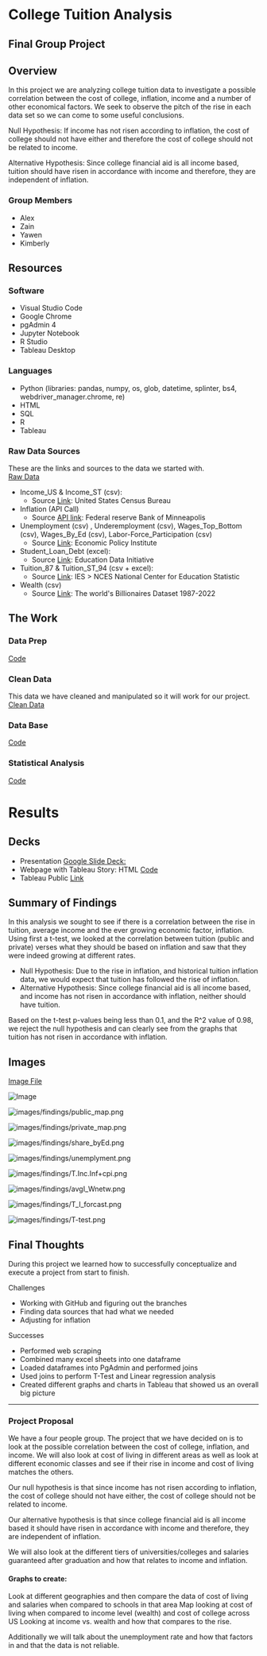 # College Tuition Analysis
## Final Group Project

## Overview
In this project we are analyzing college tuition data to investigate a possible correlation between the cost of college, inflation, income and a number of other economical factors. We seek to observe the pitch of the rise in each data set so we can come to some useful conclusions. 
 
Null Hypothesis: If income has not risen according to inflation, the cost of college should not have either and therefore the cost of college should not be related to income.
 
Alternative Hypothesis: Since college financial aid is all income based, tuition should have risen in accordance with income and therefore, they are independent of inflation.

 
### Group Members
- Alex
- Zain
- Yawen
- Kimberly
 
## Resources
 
### Software
- Visual Studio Code 
- Google Chrome
- pgAdmin 4
- Jupyter Notebook
- R Studio
- Tableau Desktop

 
### Languages
- Python (libraries: pandas, numpy, os, glob, datetime, splinter, bs4, webdriver_manager.chrome, re)
- HTML
- SQL
- R
- Tableau


### Raw Data Sources
These are the links and sources to the data we started with.  
[Raw Data](data/raw_data)
- Income_US & Income_ST (csv):
    - Source [Link](https://www.census.gov/data/tables/time-series/demo/income-poverty/historical-income-households.html): United States Census Bureau
- Inflation (API Call)
    - Source [API link](https://www.minneapolisfed.org/about-us/monetary-policy/inflation-calculator/consumer-price-index-1913-): Federal reserve Bank of Minneapolis 
- Unemployment (csv) , Underemployment (csv), Wages_Top_Bottom (csv), Wages_By_Ed (csv), Labor-Force_Participation (csv)
    - Source [Link](https://www.epi.org/data/): Economic Policy Institute 
- Student_Loan_Debt (excel):
    - Source [Link](https://educationdata.org/average-student-loan-debt-by-year): Education Data Initiative
- Tuition_87  & Tuition_ST_94 (csv + excel):
    - Source [Link](https://nces.ed.gov/programs/digest/d21/tables/dt21_330.10.asp?current=yes): IES > NCES National Center for Education Statistic 
- Wealth (csv)
    - Source [Link](https://www.kaggle.com/datasets/belayethossainds/the-worlds-billionaires-dataset-19872022): The world's Billionaires Dataset 1987-2022
        
## The Work

### Data Prep 
[Code](code/python)
 
### Clean Data 
This data we have cleaned and manipulated so it will work for our project.   
[Clean Data](data/clean_data)

### Data Base 
[Code](code/SQL)

### Statistical Analysis 
[Code](code/R)
 
# Results 

## Decks
- Presentation [Google Slide Deck:](https://docs.google.com/presentation/d/1IC6qWiqES6jHyChqCqxr8XXtWpde1bSQHRc4bYMaRjk/edit?usp=sharing)
- Webpage with Tableau Story: HTML [Code](code/html/college_analysis_tableau_deck_webpage.html)
- Tableau Public [Link](https://public.tableau.com/views/CollegeTuitionEconomicAnalysis/Story?:language=en-US&:display_count=n&:origin=viz_share_link)

## Summary of Findings  

In this analysis we sought to see if there is a correlation between the rise in tuition, average income and the ever growing economic factor, inflation.
Using first a t-test, we looked at the correlation between tuition (public and private) verses what they should be based on inflation and saw that they were indeed growing at different rates. 

- Null Hypothesis: Due to the rise in inflation, and historical tuition inflation data, we would expect that tuition has followed the rise of inflation. 
- Alternative Hypothesis: Since college financial aid is all income based, and income has not risen in accordance with inflation, neither should have tuition.

Based on the t-test p-values being less than 0.1, and the R^2 value of 0.98, we reject the null hypothesis and can clearly see from the graphs that tuition has not risen in accordance with inflation.



## Images 
[Image File](images)

![Image](images/ERD/ERD_db_mockup.png)

![images/findings/public_map.png](images/findings/public_map.png)

![images/findings/private_map.png](images/findings/private_map.png)

![images/findings/share_byEd.png](images/findings/share_byEd.png)

![images/findings/unemplyment.png](images/findings/unemplyment.png)

![images/findings/T.Inc.Inf+cpi.png](images/findings/T.Inc.Inf+cpi.png)

![images/findings/avgI_Wnetw.png](images/findings/avgI_Wnetw.png)

![images/findings/T_I_forcast.png](images/findings/T_I_forcast.png)

![images/findings/T-test.png](images/findings/T-test.png)


## Final Thoughts 

During this project we learned how to successfully conceptualize and execute a project from start to finish.

Challenges

- Working with GitHub and figuring out the branches
- Finding data sources that had what we needed
- Adjusting for inflation

Successes

- Performed web scraping
- Combined many excel sheets into one dataframe
- Loaded dataframes into PgAdmin and performed  joins
- Used joins to perform T-Test and Linear regression analysis 
- Created different graphs and charts in Tableau that showed us an overall big picture 






-----------------------------------------

### Project Proposal 

We have a four people group. The project that we have decided on is to look at the possible correlation between the cost of college, inflation, and income. We will also look at cost of living in different areas as well as look at different economic classes and see if their rise in income and cost of living matches the others.
 
Our null hypothesis is that since income has not risen according to inflation, the cost of college should not have either, the cost of college should not be related to income.
 
Our alternative hypothesis is that since college financial aid is all income based it should have risen in accordance with income and therefore, they are independent of inflation.
 
We will also look at the different tiers of universities/colleges and salaries guaranteed after graduation and how that relates to income and inflation. 

#### Graphs to create:
Look at different geographies and then compare the data of cost of living and salaries when compared to schools in that area
Map looking at cost of living when compared to income level (wealth) and cost of college across US
Looking at income vs. wealth and how that compares to the rise. 

Additionally we will talk about the unemployment rate and how that factors in and that the data is not reliable.
